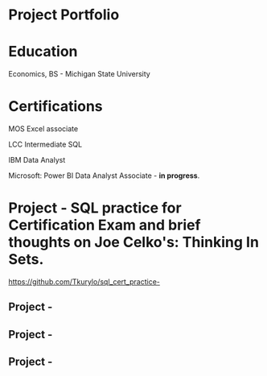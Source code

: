 # Project Portfolio

# Education
Economics, BS - Michigan State University

# Certifications 
MOS Excel associate 

LCC Intermediate SQL

IBM Data Analyst 

Microsoft: Power BI Data Analyst Associate - **in progress**.

# Project - SQL practice for Certification Exam and brief thoughts on Joe Celko's: Thinking In Sets. 
https://github.com/Tkurylo/sql_cert_practice-

## Project - 

## Project -

## Project - 
